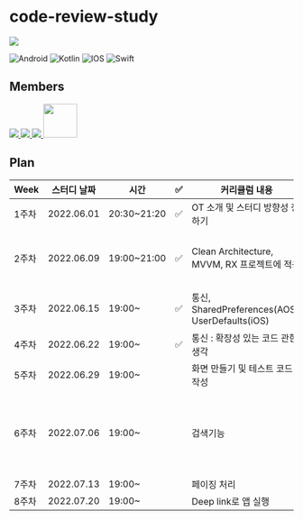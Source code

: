 # code-review-study
<a href="https://hits.seeyoufarm.com"><img src="https://hits.seeyoufarm.com/api/count/incr/badge.svg?url=https%3A%2F%2Fgithub.com%2Fejkim-dev%2Fcode-review-study&count_bg=%2379C83D&title_bg=%23555555&icon=&icon_color=%23E7E7E7&title=views&edge_flat=false"/></a>

![Android](https://img.shields.io/badge/Android-3DDC84?style=for-the-badge&logo=android&logoColor=white)
![Kotlin](https://img.shields.io/badge/kotlin-%230095D5.svg?style=for-the-badge&logo=kotlin&logoColor=white)
![IOS](https://img.shields.io/badge/iOS-000000?style=for-the-badge&logo=ios&logoColor=white)
![Swift](https://img.shields.io/badge/swift-F54A2A?style=for-the-badge&logo=swift&logoColor=white)

## Members
<a href="https://github.com/ejkim-dev/code-review-study/tree/ejkim">
  <img src="https://contrib.rocks/image?repo=ejkim-dev/ejkim-dev" />
</a>
<a href="https://github.com/HaejungAhn/HaejungAhn/graphs/contributors">
  <img src="https://contrib.rocks/image?repo=HaejungAhn/HaejungAhn" />
</a>
<a href="https://github.com/ejkim-dev/code-review-study/tree/android-hoony">
  <img src="https://contrib.rocks/image?repo=dev-hoony/devPortfolio" />
</a>
<a href="https://github.com/ejkim-dev/code-review-study/tree/Android-mjin">
  <img src="https://avatars.githubusercontent.com/u/79712757?v=4" width="60" />
</a>


## Plan

|Week|스터디 날짜| 시간 | ✅ | 커리큘럼 내용 | 발표자 |
| ------ | -- | -- | -- | ----------- | ----- |
|1주차|2022.06.01| 20:30~21:20 | ✅ | OT 소개 및 스터디 방향성 정하기 | <a href="https://github.com/ejkim-dev/code-review-study/tree/ejkim"> <img src="https://contrib.rocks/image?repo=ejkim-dev/ejkim-dev"  width="20" /> </a> : 스터디의 방향성과 계획 |
|2주차|2022.06.09| 19:00~21:00 | ✅ | Clean Architecture, MVVM, RX 프로젝트에 적용 | <a href="https://github.com/HaejungAhn/HaejungAhn/graphs/contributors"> <img src="https://contrib.rocks/image?repo=HaejungAhn/HaejungAhn"  width="20" /> </a> : 클린아키텍처 개념과 아키텍처 패턴과의 차이 |
|3주차|2022.06.15| 19:00~ | ✅ | 통신, SharedPreferences(AOS), UserDefaults(iOS) | <a href="https://github.com/ejkim-dev/code-review-study/tree/Android-mjin"> <img src="https://avatars.githubusercontent.com/u/79712757?v=4"  width="20" /> </a> : Clean Architecture와 MVVM |
|4주차|2022.06.22| 19:00~ | ✅ | 통신 : 확장성 있는 코드 관한 생각 | 토론 시간 |
|5주차|2022.06.29| 19:00~ | | 화면 만들기 및 테스트 코드 작성 | <a href="https://github.com/ejkim-dev/code-review-study/tree/Android-mjin"> <img src="https://avatars.githubusercontent.com/u/79712757?v=4"  width="20" /> </a> : 코루틴, RX 개념
|6주차|2022.07.06| 19:00~ | | 검색기능 | <a href="https://github.com/ejkim-dev/code-review-study/tree/Android-mjin"> <img src="https://avatars.githubusercontent.com/u/79712757?v=4"  width="20" /> </a> : 클린아키텍처, MVVM, 코루틴, RX에 대한 전반적인 개념
|7주차|2022.07.13| 19:00~ | | 페이징 처리 |
|8주차|2022.07.20| 19:00~ | | Deep link로 앱 실행 |

